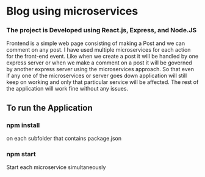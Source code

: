 # Blog using microservices
### The project is Developed using React.js, Express, and Node.JS
Frontend is a simple web page consisting of making a Post and we can comment on any post.
I have used multiple microservices for each action for the front-end event. Like when we create a post it will be handled by one express server or when we make a comment on a post it will be governed by another express server using the microservices approach.
So that even if any one of the microservices or server goes down application will still keep on working and only that particular service will be affected. The rest of the application will work fine without any issues.

## To run the Application
### npm install
on each subfolder that contains package.json
### npm start
Start each microservice simultaneously
